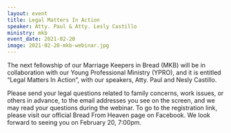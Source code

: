 ```yaml
---
layout: event
title: Legal Matters In Action
speaker: Atty. Paul & Atty. Lesly Castillo
ministry: mkb
event_date: 2021-02-20
image: 2021-02-20-mkb-webinar.jpg
---
```


The next fellowship of our Marriage Keepers in Bread (MKB) will be in collaboration with our Young Professional Ministry (YPRO), and it is entitled “Legal Matters In Action”, with our speakers, Atty. Paul and Nesly Castillo.

Please send your legal questions related to family concerns, work issues, or others in advance, to the email addresses you see on the screen, and we may read your questions during the webinar. To go to the registration link, please visit our official Bread From Heaven page on Facebook. We look forward to seeing you on February 20, 7:00pm.
